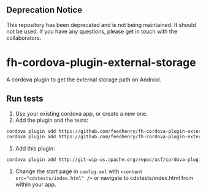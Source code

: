 ## Deprecation Notice
This repository has been deprecated and is not being maintained. It should not be used. If you have any questions, please get in touch with the collaborators.

fh-cordova-plugin-external-storage
==================================

A cordova plugin to get the external storage path on Android.

## Run tests
1. Use your existing cordova app, or create a new one.
1. Add the plugin and the tests:

  ```bash
  cordova plugin add https://github.com/feedhenry/fh-cordova-plugin-external-storage.git
  cordova plugin add https://github.com/feedhenry/fh-cordova-plugin-external-storage.git#:/tests
  ```

1. Add this plugin:
  ```bash
  cordova plugin add http://git-wip-us.apache.org/repos/asf/cordova-plugin-test-framework.git
  ```
  
1. Change the start page in `config.xml` with `<content src="cdvtests/index.html" />` or navigate to cdvtests/index.html from within your app.
